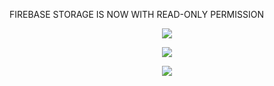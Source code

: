 FIREBASE STORAGE IS NOW WITH READ-ONLY PERMISSION

<p align="center">
  <img src="https://user-images.githubusercontent.com/41349878/127935366-d6f816ad-2cbb-4def-b9e3-165335f4bb1c.png">
</p>

<p align="center">
  <img src="https://user-images.githubusercontent.com/41349878/127935424-9e4d8b0f-5480-40c7-a9f3-48deb9a830a8.png">
</p>

<p align="center">
  <img src="https://user-images.githubusercontent.com/41349878/127935459-61f213e3-b9af-4852-ad7a-b239196db1b9.png">
</p>
